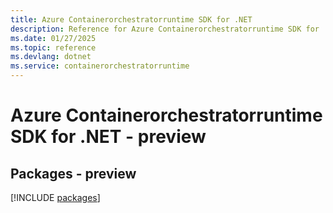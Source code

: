 ```yaml
---
title: Azure Containerorchestratorruntime SDK for .NET
description: Reference for Azure Containerorchestratorruntime SDK for .NET
ms.date: 01/27/2025
ms.topic: reference
ms.devlang: dotnet
ms.service: containerorchestratorruntime
---
```

# Azure Containerorchestratorruntime SDK for .NET - preview
## Packages - preview
[!INCLUDE [packages](containerorchestratorruntime-index.md)]